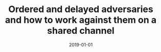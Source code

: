 ---
# Documentation: https://wowchemy.com/docs/managing-content/

title: Ordered and delayed adversaries and how to work against them on a shared channel
subtitle: ''
summary: ''
authors:
- Marek Klonowski
- Dariusz R. Kowalski
- Jarosław Mirek
tags: []
categories: []
date: '2019-01-01'
lastmod: 2022-10-07T05:14:09Z
featured: false
draft: false

# Featured image
# To use, add an image named `featured.jpg/png` to your page's folder.
# Focal points: Smart, Center, TopLeft, Top, TopRight, Left, Right, BottomLeft, Bottom, BottomRight.
image:
  caption: ''
  focal_point: ''
  preview_only: false

# Projects (optional).
#   Associate this post with one or more of your projects.
#   Simply enter your project's folder or file name without extension.
#   E.g. `projects = ["internal-project"]` references `content/project/deep-learning/index.md`.
#   Otherwise, set `projects = []`.
projects: []
publishDate: '2022-10-07T05:14:08.680799Z'
publication_types:
- '2'
abstract: ''
publication: '*Distributed Computing*'
doi: 10.1007/s00446-018-0341-7
---